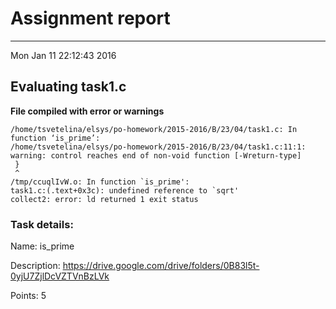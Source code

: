 # Assignment report
---
Mon Jan 11 22:12:43 2016

## Evaluating task1.c

**File compiled with error or warnings**

```
/home/tsvetelina/elsys/po-homework/2015-2016/B/23/04/task1.c: In function ‘is_prime’:
/home/tsvetelina/elsys/po-homework/2015-2016/B/23/04/task1.c:11:1: warning: control reaches end of non-void function [-Wreturn-type]
 }
 ^
/tmp/ccuqlIvW.o: In function `is_prime':
task1.c:(.text+0x3c): undefined reference to `sqrt'
collect2: error: ld returned 1 exit status
```

### Task details:

Name: is_prime

Description: https://drive.google.com/drive/folders/0B83l5t-0yjU7ZjlDcVZTVnBzLVk

Points: 5
